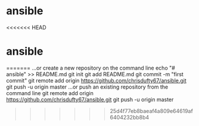 # ansible
<<<<<<< HEAD
# ansible
=======
…or create a new repository on the command line
echo "# ansible" >> README.md
git init
git add README.md
git commit -m "first commit"
git remote add origin https://github.com/chrisdufty67/ansible.git
git push -u origin master
…or push an existing repository from the command line
git remote add origin https://github.com/chrisdufty67/ansible.git
git push -u origin master
>>>>>>> 25d4f77eb8baeaf4a809e64619af6404232bb8b4
